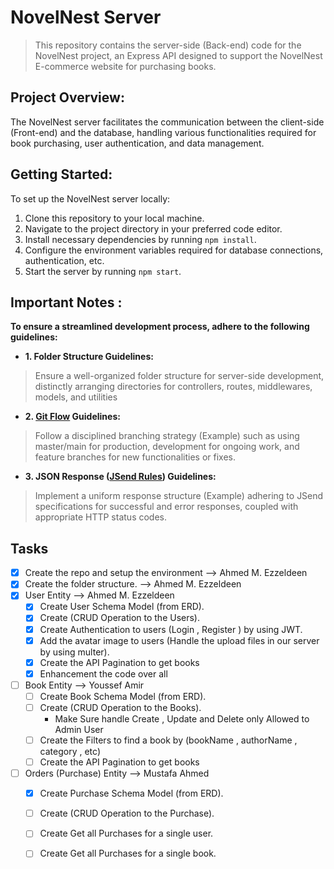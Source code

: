 # NovelNest Server

> This repository contains the server-side (Back-end) code for the NovelNest project, an Express API designed to support the NovelNest E-commerce website for purchasing books.

## Project Overview:

The NovelNest server facilitates the communication between the client-side (Front-end) and the database, handling various functionalities required for book purchasing, user authentication, and data management.

## Getting Started:

To set up the NovelNest server locally:

1. Clone this repository to your local machine.
2. Navigate to the project directory in your preferred code editor.
3. Install necessary dependencies by running `npm install`.
4. Configure the environment variables required for database connections, authentication, etc.
5. Start the server by running `npm start`.

## Important Notes :
**To ensure a streamlined development process, adhere to the following guidelines:**

- **1. Folder Structure Guidelines:**
> Ensure a well-organized folder structure for server-side development, distinctly arranging directories for controllers, routes, middlewares, models, and utilities
- **2. [Git Flow](https://nvie.com/posts/a-successful-git-branching-model/) Guidelines:**
> Follow a disciplined branching strategy (Example) such as using master/main for production, development for ongoing work, and feature branches for new functionalities or fixes.
- **3. JSON Response ([JSend Rules](https://github.com/omniti-labs/jsend)) Guidelines:**
>Implement a uniform response structure (Example) adhering to JSend specifications for successful and error responses, coupled with appropriate HTTP status codes.

## Tasks

- [X] Create the repo and setup the environment --> Ahmed M. Ezzeldeen
- [X] Create the folder structure. --> Ahmed M. Ezzeldeen
- [X] User Entity --> Ahmed M. Ezzeldeen 
	- [X] Create User Schema Model (from ERD). 
	- [X] Create (CRUD Operation to the Users).
	- [X] Create Authentication to users (Login , Register ) by using JWT.
	- [X] Add the avatar image to users (Handle the upload files in our server by using multer).
	- [X] Create the API Pagination to get books
	- [X] Enhancement the code over all
- [ ] Book Entity --> Youssef Amir
	- [ ] Create Book Schema Model (from ERD).
	- [ ] Create (CRUD Operation to the Books).
		-  Make Sure handle Create , Update and Delete only Allowed to Admin User
	- [ ] Create the Filters to find a book by (bookName , authorName , category  , etc)
	- [ ] Create the API Pagination to get books
- [ ] Orders (Purchase) Entity --> Mustafa Ahmed
	- [X] Create Purchase Schema Model (from ERD).
	- [ ] Create (CRUD Operation to the Purchase).
	- [ ] Create Get all Purchases for a single user.
	- [ ] Create Get all Purchases for a single book.


